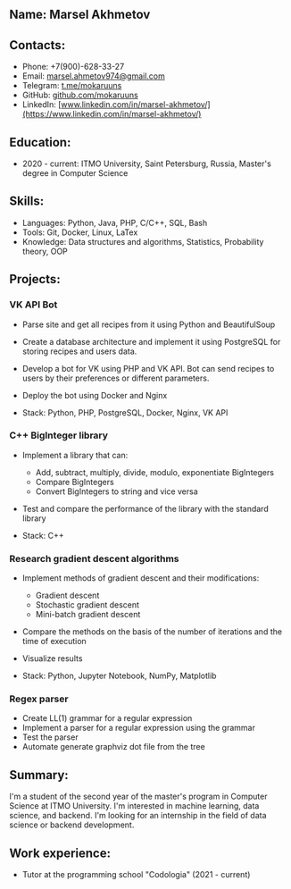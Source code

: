 ## Name: Marsel Akhmetov

## Contacts:

* Phone: +7(900)-628-33-27
* Email: marsel.ahmetov974@gmail.com
* Telegram: [t.me/mokaruuns](https://t.me/mokaruuns)
* GitHub: [github.com/mokaruuns](https://github.com/mokaruuns)
* LinkedIn: [www.linkedin.com/in/marsel-akhmetov/](https://www.linkedin.com/in/marsel-akhmetov/)

## Education:

* 2020 - current: ITMO University, Saint Petersburg, Russia, Master's degree in Computer Science

## Skills:

* Languages: Python, Java, PHP, C/C++, SQL, Bash
* Tools: Git, Docker, Linux, LaTex
* Knowledge: Data structures and algorithms, Statistics, Probability theory, OOP

## Projects:

### VK API Bot

- Parse site and get all recipes from it using Python and BeautifulSoup
- Create a database architecture and implement it using PostgreSQL for storing recipes and users data. 
- Develop a bot for VK using PHP and VK API. Bot can send recipes to users by their preferences or different parameters.
- Deploy the bot using Docker and Nginx

- Stack: Python, PHP, PostgreSQL, Docker, Nginx, VK API

### C++ BigInteger library

- Implement a library that can:
    - Add, subtract, multiply, divide, modulo, exponentiate BigIntegers
    - Compare BigIntegers
    - Convert BigIntegers to string and vice versa

- Test and compare the performance of the library with the standard library

- Stack: C++

### Research gradient descent algorithms

- Implement methods of gradient descent and their modifications:
    - Gradient descent
    - Stochastic gradient descent
    - Mini-batch gradient descent

- Compare the methods on the basis of the number of iterations and the time of execution

- Visualize results

- Stack: Python, Jupyter Notebook, NumPy, Matplotlib

### Regex parser

- Create LL(1) grammar for a regular expression
- Implement a parser for a regular expression using the grammar
- Test the parser
- Automate generate graphviz dot file from the tree

## Summary:

I'm a student of the second year of the master's program in Computer Science at ITMO University. I'm interested in machine learning, data science, and backend. I'm looking for an internship in the field of data science or backend development.

## Work experience:

* Tutor at the programming school "Codologia" (2021 - current)
